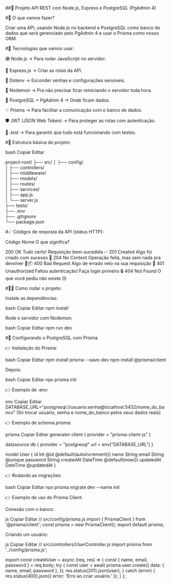 ##🚀 Projeto API REST com Node.js, Express e PostgreSQL (PgAdmin 4)


#🎯 O que vamos fazer?

Criar uma API, usando Node.js no backend e PostgreSQL como banco de dados que será gerenciado pelo PgAdmin 4 e usar o Prisma como nosso ORM.


#🧰 Tecnologias que vamos usar:

🟢 Node.js → Para rodar JavaScript no servidor.

🚏 Express.js → Criar as rotas da API.

🔐 Dotenv → Esconder senhas e configurações sensíveis.

🔄 Nodemon → Pra não precisar ficar reiniciando o servidor toda hora.

🐘 PostgreSQL + PgAdmin 4 → Onde ficam dados.

✨ Prisma → Para facilitar a comunicação com o banco de dados.

🛡️ JWT (JSON Web Token) → Para proteger as rotas com autenticação.

🧪 Jest → Para garantir que tudo está funcionando com testes.


#📂 Estrutura básica do projeto:

bash
Copiar
Editar

project-root/
├── src/
│   ├── config/         
│   ├── controllers/    
│   ├── middleware/     
│   ├── models/         
│   ├── routes/        
│   ├── services/       
│   ├── app.js          
│   └── server.js      
├── tests/              
├── .env                
├── .gitignore          
└── package.json  


#✅ Códigos de resposta da API (status HTTP):

Código	Nome	O que significa?

200	OK	Tudo certo! Requisição bem-sucedida ✅
201	Created	Algo foi criado com sucesso 🎉
204	No Content	Operação feita, mas sem nada pra devolver 🚫📦
400	Bad Request	Algo de errado veio na sua requisição 🙈
401	Unauthorized	Faltou autenticação! Faça login primeiro 🔒
404	Not Found	O que você pediu não existe 😢


#🏃‍♂️ Como rodar o projeto:

Instale as dependências:

bash
Copiar
Editar
npm install

Rode o servidor com Nodemon:

bash
Copiar
Editar
npm run dev


#🐘 Configurando o PostgreSQL com Prisma

👉 Instalação do Prisma:

bash
Copiar
Editar
npm install prisma --save-dev
npm install @prisma/client

Depois:

bash
Copiar
Editar
npx prisma init

👉 Exemplo de .env:

env
Copiar
Editar
DATABASE_URL="postgresql://usuario:senha@localhost:5432/nome_do_banco"
(Só trocar usuario, senha e nome_do_banco pelos seus dados reais)

👉 Exemplo de schema.prisma:

prisma
Copiar
Editar
generator client {
  provider = "prisma-client-js"
}

datasource db {
  provider = "postgresql"
  url      = env("DATABASE_URL")
}

model User {
  id        Int      @id @default(autoincrement())
  name      String
  email     String   @unique
  password  String
  createdAt DateTime @default(now())
  updatedAt DateTime @updatedAt
}

👉 Rodando as migrações:

bash
Copiar
Editar
npx prisma migrate dev --name init

👉 Exemplo de uso do Prisma Client:

Conexão com o banco:

js
Copiar
Editar
// src/config/prisma.js
import { PrismaClient } from '@prisma/client';
const prisma = new PrismaClient();
export default prisma;


Criando um usuário:

js
Copiar
Editar
// src/controllers/UserController.js
import prisma from '../config/prisma.js';

export const createUser = async (req, res) => {
  const { name, email, password } = req.body;
  try {
    const user = await prisma.user.create({
      data: { name, email, password },
    });
    res.status(201).json(user);
  } catch (error) {
    res.status(400).json({ error: 'Erro ao criar usuário.' });
  }
};











